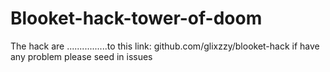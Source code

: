 # Blooket-hack-tower-of-doom
The hack are ................to this link: github.com/glixzzy/blooket-hack
if have any problem please seed in issues
